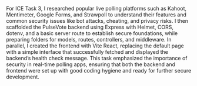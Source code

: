 For ICE Task 3, I researched popular live polling platforms such as Kahoot, Mentimeter, Google Forms, and Strawpoll to understand their features and common security issues like bot attacks, cheating, and privacy risks. I then scaffolded the PulseVote backend using Express with Helmet, CORS, dotenv, and a basic server route to establish secure foundations, while preparing folders for models, routes, controllers, and middleware. In parallel, I created the frontend with Vite React, replacing the default page with a simple interface that successfully fetched and displayed the backend’s health check message. This task emphasized the importance of security in real-time polling apps, ensuring that both the backend and frontend were set up with good coding hygiene and ready for further secure development.
